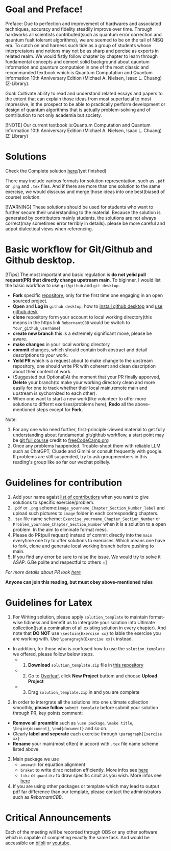 
# Goal and Preface!

Preface: 
Due to perfection and improvement of hardwares and associated techniques, accuracy and fidelity steadily improve over time. Through hardworks all scientists contributed(such as quantum error correction and qauntum fualt tolerant algorithms), we are seemed to be on the tail of NISQ era. To catch on and harness such tide as a group of students whose interpretaions and notions may not be as sharp and percise as experts in related realm. We would fistly follow chapter by chapter to learn through fundamental concepts and cement solid background about qauntum information and qauntum computaion in one of the most classic and recommanded textbook which is Quantum Computation and Quantum Information 10th Anniversary Edition (Michael A. Nielsen, Isaac L. Chuang) (Z-Library).

Goal:
Cultivate ability to read and understand related essays and papers to the extent that can explain those ideas from most superfacial to most impressive, in the prospect to be able to practically perform development or design of quantum algorithms that is actually problem-solving and of contribution to not only academia but society. 

[!NOTE]
Our current textbook is:Quantum Computation and Quantum Information 10th Anniversary Edition (Michael A. Nielsen, Isaac L. Chuang) (Z-Library)

# Solutions
Check the Complete solution [here]()/(yet finished)

There may include various formats for solution representation, such as `.pdf` or `.png` and `.tex` files. And if there are more than one solution to the same exercise, we would disscuss and merge those ideas into one best(biased of course) solution.

[!WARNING] 
These solutions should be used for students who want to further secure their understanding to the material. Because the solution is generated by  contributors mainly students, the solutions are not always correct(may sometimes error terribly in details). please be more careful and adpot dialectical views when referencing.

# Basic workflow for Git/Github and Github desktop.
   [!Tips]
The most important and basic regulation is **do not yelid pull request(PR) that directly change upstream main**. To biginner, I would list the basic workflow to use `git`/`github` and `git desktop`.
- **Fork** specific [repository](https://github.com/RebornantCBB/QCQI_reading), only for the first time one engaging in an open sourced project.
- **Open** and **Log in** `github desktop`, how to [install github desktop](https://docs.github.com/en/desktop/installing-and-authenticating-to-github-desktop/installing-github-desktop) and [use github desk](https://docs.github.com/en/desktop/overview/getting-started-with-github-desktop) 
- **clone** repository form your account to local working directory(this means in the https link `RebornantCBB` would be switch to `Your_github_username`)
- **create new branch** this is a extremely significant move, please be aware.
- **make changes** in your local working directory
- **commit** changes, which should contain both abstract and detail descriptions to your work.
- **Yeild PR** which is a request about to make change to the upstream repository, one should write PR with coherent and clean description about their content of work. 
- (Suggested but Optional)At the moment that your PR finally apporved, **Delete** your branch(to make your working directory clean and more easily for one to track whether their local main,remote main and upstream is sychornized to each other). 
- When one want to start a new work(like volunteer to offer more solutions to differnt exerises/problems here), **Redo** all the above-mentioned steps except for **Fork**.

Note:
1. For any one who need further, first-principle-viewed material to get fully understanding about fundamental git/github workflow, a start point may be [git full course](https://youtu.be/zTjRZNkhiEU?si=D-whFenNk92ar9wL) credit to [freeCodeCamp.org](https://www.youtube.com/@freecodecamp)
2. Once any problems happended. Trouble-shoot them with reliable LLM such as ChatGPT, Cluade and Gimini or consult frequently with google. If problems are still suspended, try to ask groupmembers in this reading's group like so far our wechat politely. 



# Guidelines for contribution
1. Add your name agaist [list of contributiors](https://docs.google.com/spreadsheets/d/1YBXTFXO4Gu4zAKTO1oMfD4B1ZHaGMmnpUIP1HehfEqA/edit?gid=0#gid=0) when you want to give solutions to specific exercise/problem.
2. `.pdf` or `.png` scheme:`image_yourname_Chapter_Section_Number_label` and upload such pictures to `image` folder in each corresponding chapters.
3. `.tex` file name scheme:  `Exercise_yourname_Chapter_Section_Number` or `Problem_yourname_Chapter_Section_Number` when it is a solution to a open problem. In the aim to eliminate format mess.
4. Please do PR(pull request) instead of commit directly into the `main` everytime one try to offer solutions to exercises. Which means one have to fork, clone and generate local working branch before pushing to main.  
5. If you find any error be sure to raise the issue. We would try to solve it ASAP.
6.Be polite and respectful to others =]

*For more details about PR look [here](https://docs.github.com/en/desktop/working-with-your-remote-repository-on-github-or-github-enterprise/creating-an-issue-or-pull-request-from-github-desktop)*

**Anyone can join this reading, but must obey above-mentioned rules**

# Guidelines for Latex
1. For Writing solution, please apply `solution_template` to maintain format-wise tidiness and benefit us to intergrate your solution into Ultimate collection(jsut a cominaiton of all existing solution in every chapter). And note that **DO NOT** use `\sectoin{Exercise xx}` to lable the exercise you are working with. Use `\paragragh{Exercise xx}\` instead.
  - In addition, for those who is confused how to use the `solution_template` we offered, please follow below steps.
     - 1. **Download** `solution_template.zip` file in [this repository](https://github.com/RebornantCBB/QCQI_reading)
     - 2. Go to [Overleaf](https://www.overleaf.com/), click **New Project** buttom and choose **Upload Project**
     - 3. Drag `solution_template.zip` in and you are complete
2. In order to intergrate all the solutions into one ultimate collection smoothly, **please follow** `submit template` before submit your solution through PR, key points comment:
  - **Remove all preamble** such as `\use package`, `\make title`,  `\begin{document}`, `\end{document}` and so on.
  - Clearly **label and seperate** each exercise through `\paragraph{Exercise xx}`
  - **Rename** your main(most often) in accord with `.tex` file name scheme listed above.
3. Main package we use
   - `amsmath` for equation alignment
   - `braket` to write dirac notation efficiently. More infos see [here](https://ctan.org/tex-archive/macros/latex/contrib/braket?lang=en)
   - `tikz` or `quantikz` to draw specific ciruit as you wish. More infos see [here](https://ctan.org/pkg/quantikz?lang=en)
4. If you are using other packages or template which may lead to output pdf far difference than our template, please contact the administrators such as *RebornantCBB*. 

# Critical Announcements

Each of the meeting will be recorded through OBS or any other software which is capable of completing exactly the same task. And would be accessible on [bilbli](https://space.bilibili.com/355115586/channel/series) or [youtube](https://www.youtube.com/@Joe-bk4hq/playlists).
 